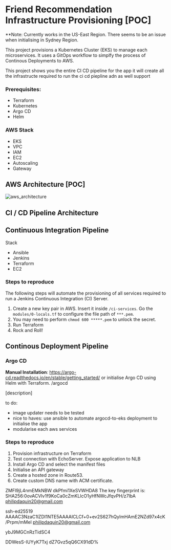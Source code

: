 

# Friend Recommendation Infrastructure Provisioning [POC]
**Note: Currently works in the US-East Region. There seems to be an issue when initialising in Sydney Region.

This project provisions a Kubernetes Cluster (EKS) to manage each microservices.  It uses a GitOps workflow to simplfy the process of Continous Deployments to AWS.

This project shows you the entire CI CD pipeline for the app 
it will create all the infrastructe required to run the ci cd piepline adn as well support 


### Prerequisites:
- Terraform 
- Kubernetes 
- Argo CD
- Helm


### AWS Stack 
- EKS
- VPC
- IAM 
- EC2
- Autoscaling 
- Gateway 

## AWS Architecture **[POC]**
![aws_architecture](https://github.com/philipdaquin/friend-recommendation-provision/assets/85416532/e1ec189e-6631-4d93-b099-41378943201e)


## CI / CD Pipeline Architecture 


## Continuous Integration Pipeline
Stack 
- Ansible 
- Jenkins
- Terraform 
- EC2

### Steps to reproduce 
The following steps will automate the provisioning of all services required to run a Jenkins Continuous Integration (CI) Server.
1. Create a new key pair in AWS. Insert it inside `/ci-services`. Go the `modules/0-locals.tf` to configure the file path of `***.pem`.
2. You may need to perform `chmod 600 *****.pem` to unlock the secret. 
2. Run Terraform 
3. Rock and Roll!


## Continous Deployment Pipeline
### Argo CD 
**Manual Installation**: https://argo-cd.readthedocs.io/en/stable/getting_started/
or initialise Argo CD using Helm with Terraform. /argocd

[description]



to do:
- image updater needs to be tested 
- nice to haves: use ansible to automate argocd-to-eks deployment to initialise the app 
- modularise each aws services 



### Steps to reproduce
1. Provision infrastructure on Terraform 
2. Test connection with EchoServer. Expose application to NLB 
3. Install Argo CD and select the manifest files 
4. Initialise an API gateway
5. Create a hosted zone in Route53. 
6. Create custom DNS name with ACM certificate. 

ZMFl9jL4nmEMkNBW
dkPfmi1XeSVWHDA8
The key fingerprint is:
SHA256:0ovACVIv1f9KoCa0cZmKLlcO1yHfNWcJfqvPH/z7lbA philipdaquin20@gmail.com

ssh-ed25519 AAAAC3NzaC1lZDI1NTE5AAAAICLCf+0+ev2S627hQylmHAmE2NZd97x4cK/Prpm/mMel philipdaquin20@gmail.com

ybJ9MGCnRzTidSC4

DDWesS-IUYyK7Txj
dZ7Gvz5qQ6CX91dD%